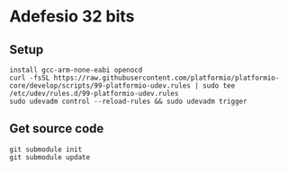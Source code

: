 # Adefesio 32 bits

## Setup

    install gcc-arm-none-eabi openocd
    curl -fsSL https://raw.githubusercontent.com/platformio/platformio-core/develop/scripts/99-platformio-udev.rules | sudo tee /etc/udev/rules.d/99-platformio-udev.rules
    sudo udevadm control --reload-rules && sudo udevadm trigger

## Get source code

    git submodule init
    git submodule update





